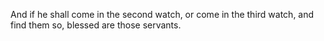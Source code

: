 And if he shall come in the second watch, or come in the third watch, and find them so, blessed are those servants.
